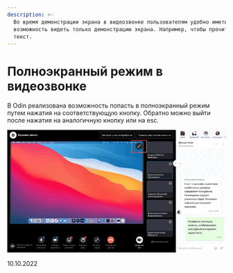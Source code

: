 ```yaml
---
description: >-
  Во время демонстрации экрана в видеозвонке пользователям удобно иметь
  возможность видеть только демонстрацию экрана. Например, чтобы прочитать
  текст.
---
```


# Полноэкранный режим в видеозвонке

В Odin реализована возможность попасть в полноэкранный режим путем нажатия на соответствующую кнопку.  Обратно можно выйти после нажатия на аналогичную кнопку или на esc.

![](<../../.gitbook/assets/Гифка с Gifius.ru-25.gif>)

10.10.2022
